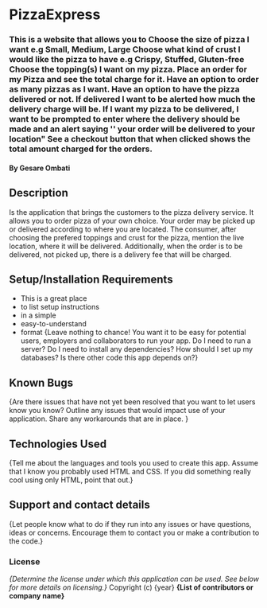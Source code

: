 # PizzaExpress
### This  is a website that allows you to Choose the size of pizza I want e.g Small, Medium, Large Choose what kind of crust I would like the pizza to have e.g Crispy, Stuffed, Gluten-free Choose the topping(s) I want on my pizza. Place an order for my Pizza and see the total charge for it. Have an option to order as many pizzas as I want. Have an option to have the pizza delivered or not.  If delivered I want to be alerted how much the delivery charge will be. If I want my pizza to be delivered, I want to be prompted to enter where the delivery should be made and an alert saying '' your order will be delivered to your location" See a checkout button that when clicked shows the total amount charged for the orders.
#### By **Gesare Ombati**
## Description
Is the application that brings the customers to the pizza delivery service. It allows you to order pizza of your own choice. 
Your order may be picked up or delivered according to where you are located. The consumer, after choosing the prefered 
toppings and crust for the pizza, mention the live location, where it will be delivered. Additionally, when the order is to be delivered, not picked up, there is a delivery fee that will be charged.
## Setup/Installation Requirements
* This is a great place
* to list setup instructions
* in a simple
* easy-to-understand
* format
{Leave nothing to chance! You want it to be easy for potential users, employers and collaborators to run your app. Do I need to run a server? Do I need to install any dependencies? How should I set up my databases? Is there other code this app depends on?}
## Known Bugs
{Are there issues that have not yet been resolved that you want to let users know you know? Outline any issues that would impact use of your application. Share any workarounds that are in place. }
## Technologies Used
{Tell me about the languages and tools you used to create this app. Assume that I know you probably used HTML and CSS. If you did something really cool using only HTML, point that out.}
## Support and contact details
{Let people know what to do if they run into any issues or have questions, ideas or concerns.  Encourage them to contact you or make a contribution to the code.}
### License
*{Determine the license under which this application can be used.  See below for more details on licensing.}*
Copyright (c) {year} **{List of contributors or company name}**
  

